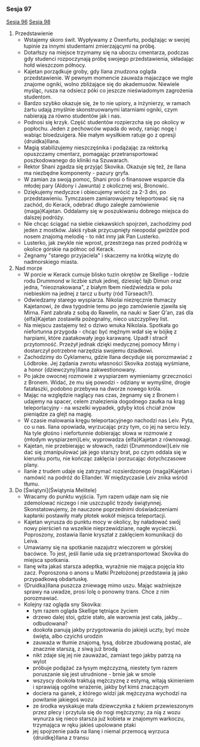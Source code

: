 ### Sesja 97
[Sesja 96](#sesja-96) [Sesja 98](#sesja-98)
1. Przedstawienie
    - Wstajemy skoro świt. Wypływamy z Oxenfurtu, podążając w swojej łupinie za innymi studentami zmierzającymi na próbę.
    - Dotarłszy na miejsce trzymamy się na uboczu cmentarza, podczas gdy studenci rozpoczynają próbę swojego przedstawienia, składając hołd wieszczom północy.
    - Kajetan porządkuje groby, gdy Ilana znudzona ogląda przedstawienie. W pewnym momencie zauważa majaczące we mgle znajome ogniki, wolno zbliżające się do akademusów. Niewiele myśląc, rusza na odsiecz póki co jeszcze nieświadomym zagrożenia studentom.
    - Bardzo szybko okazuje się, że to nie upiory, a inżynierzy, w ramach żartu udają zmyślnie skonstruowanymi latarniami ogniki, czym nabierają za równo studentów jak i nas.
    - Podnosi się krzyk. Część studentów rozpierzcha się po okolicy w popłochu. Jeden z pechowców wpada do wody, raniąc nogę i wabiąc bloedzuigera. Nie małym wysiłkiem ratuje go z opresji {druidka}Ilana.
    - Magią stabilizujemy nieszczęśnika i podążając za rektorką opuszczamy cmentarz, pomagając przetransportować poszkodowanego do kliniki na Szuwarach.
    - Rektor Shani zgadza się przyjąć Skovika. Okazuje się też, że Ilana ma niezbędne komponenty - pazury gryfa.
    - W zamian za swoją pomoc, Shani prosi o finansowe wsparcie dla młodej pary (Aldony i Jawunta) z okolicznej wsi, Bronowic.
    - Dziękujemy medyczce i obiecujemy wrócić za 2-3 dni, po przedstawieniu. Tymczasem zamiarowujemy teleportować się na zachód, do Kerack, odebrać długo zaległe zamówienie {maga}Kajetan. Oddalamy się w poszukiwaniu dobrego miejsca do dalszej podróży.
    - Nie chcąc ściągać na siebie ciekawskich spojrzeń, zachodzimy pod jeden z mostków. Jakiś rybak przycupnięty nieopodal gwiżdże pod nosem znajomą melodię - to nikt inny jak Pan Lusterko.
    - Lusterko, jak zwykle nie wprost, przestrzega nas przed podróżą w okolice górskie na północ od Kerack.
    - Żegnamy "starego przyjaciela" i skaczemy na krótką wizytę do nadmorskiego miasta.
2. Nad morze
    - W porcie w Kerack cumuje blisko tuzin okrętów ze Skellige - łodzie rodu Drummond w liczbie sztuk jednej, dziesięć łajb Dimun oraz jedna, "nieoznakowana", z białym łbem niedźwiedzia w polu niebieskim na jednej z tarcz u burty (ród Türseach?).
    - Odwiedzamy starego wyspiarza. Nikolai niezręcznie tłumaczy Kajetanowi, że dwa tygodnie temu po jego zamówienie zjawiła się Mirna. Fant zabrała z sobą do Rawelin, na nauki w Saer Q'an, zaś dla {elfa}Kajetan zostawiła pożegnalny, nieco uszczypliwy list.
    - Na miejscu zastajemy też o dziwo wnuka Nikolaia. Spotkała go niefortunna przygoda - chcąc być mężnym wdał się w bójkę z harpiami, które zaatakowały jego karawanę. Upadł i stracił przytomność. Przeżył jednak dzięki medycznej pomocy Mirny i dostarczył potrzebne narzędzia swojemu dziadkowi.
    - Zachodzimy do Cyklamenu, gdzie Ilana decyduje się porozmawiać z Lödbroke. Jej żądania zwrotu własności Skovika zostają wyśmiane, a honor {dziewczyny}Ilana zakwestionowany.
    - Po jakże owocnej rozmowie z wyspiarzem wymieniamy grzeczności z Bronem. Widać, że mu się powodzi - odziany w wymyślne, drogie fatałaszki, podobno przebywa na dworze nowego króla.
    - Mając na względzie naglący nas czas, żegnamy się z Bronem i udajemy na spacer, celem znalezienia dogodnego zaułka na krąg teleportacyjny - na wszelki wypadek, gdyby ktoś chciał znów pieniądze za glejt na magię.
    - W czasie malowania kręgu teleportacyjnego nachodzi nas Leiv. Pyta, co u nas. Ilana opowiada, wyrzucając przy tym, co jej na sercu leży. Na tyle głośno i niefortunnie dobierając słowa w rozmowie z {młodym wyspiarzem}Leiv, wyprowadza {elfa}Kajetan z równowagi.
    - Kajetan, nie przebierając w słowach, radzi {Drummondowi}Leiv nie dać się zmanipulować jak jego starszy brat, po czym oddala się w kierunku portu, nie kończąc zaklęcia i porzucając dotychczasowe plany.
    - Ilanie z trudem udaje się zatrzymać rozsierdzonego {maga}Kajetan i namówić na podróż do Ellander. W międzyczasie Leiv znika wśród tłumu.
3. Do [Świątyni](Świątynia Melitele)
    - Wracamy do punktu wyjścia. Tym razem udaje nam się nie zdemolować niczego i nie uszczuplić trzody świątynnej. Skonstatowujemy, że nauczone poprzednimi doświadczeniami kapłanki postawiły mały płotek wokół miejsca teleportacji.
    - Kajetan wyrusza do punktu mocy w okolicy, by naładować swój nowy pierścień na wszelkie nieprzewidziane, nagłe wycieczki. Poproszony, zostawia Ilanie kryształ z zaklęciem komunikacji do Leiva.
    - Umawiamy się na spotkanie nazajutrz wieczorem w górskiej bacówce. To jest, jeśli Ilanie uda się przetransportować Skovika do miejsca spotkania.
    - Ilanę wita jakaś starsza adeptka, wyraźnie nie mająca pojęcia kto zacz. Poproszona o anons u Matki Przełożonej przedstawia ją jako przypadkową obdartuskę.
    - {Druidka}Ilana puszcza zniewagę mimo uszu. Mając ważniejsze sprawy na uwadze, prosi Iolę o ponowny trans. Chce z nim porozmawiać.
    - Kolejny raz ogląda sny Skovika:
        - tym razem ogląda Skellige tętniące życiem
        - drzewo dalej stoi, gdzie stało, ale warownia jest cała, jakby... odbudowana?
        - dookoła panują jakby przygotowania do jakiejś uczty, być może święta, albo czyichś urodzin
        - zauważa w tłumie znajomą, łysą, dobrze zbudowaną postać, ale znacznie starszą, z siwą już brodą
        - nikt zdaje się jej nie zauważać, zamiast tego jakby patrzą na wylot 
        - próbuje podążać za łysym mężczyzną, niestety tym razem poruszanie się jest utrudnione - brnie jak w smole
        - wszyscy dookoła traktują mężczyznę z estymą, witają skinieniem i sprawiają ogólne wrażenie, jakby był kimś znaczącym
        - dociera na ganek, z którego widzi jak mężczyzna wychodzi na powitanie jakiegoś wozu
        - ze środka wyskakuje mała dziewczynka z łukiem przewieszonym przez plecy i przytula się do nogi mężczyzny; za nią z wozu wynurza się nieco starsza już kobieta w znajomym warkoczu, trzymająca w ręku jakieś upolowane ptaki
        - jej spojrzenie pada na Ilanę i niemal przemocą wyrzuca {druidkę}Ilana z transu